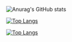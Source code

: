 
![Anurag's GitHub stats](https://github-readme-stats.vercel.app/api?username=alegau03&show_icons=true&theme=dark)

[![Top Langs](https://github-readme-stats.vercel.app/api/top-langs/?username=alegau03)](https://github.com/anuraghazra/github-readme-stats)

[![Top Langs](https://github-readme-stats.vercel.app/api/top-langs/?username=alegau03&layout=donut)](https://github.com/anuraghazra/github-readme-stats)
